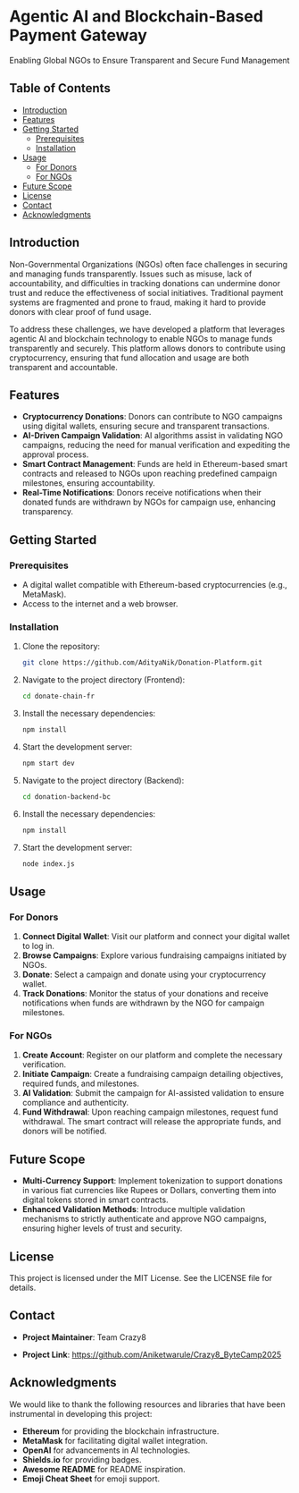 # Agentic AI and Blockchain-Based Payment Gateway

Enabling Global NGOs to Ensure Transparent and Secure Fund Management

## Table of Contents

- [Introduction](#introduction)
- [Features](#features)
- [Getting Started](#getting-started)
  - [Prerequisites](#prerequisites)
  - [Installation](#installation)
- [Usage](#usage)
  - [For Donors](#for-donors)
  - [For NGOs](#for-ngos)
- [Future Scope](#future-scope)
- [License](#license)
- [Contact](#contact)
- [Acknowledgments](#acknowledgments)

## Introduction

Non-Governmental Organizations (NGOs) often face challenges in securing and managing funds transparently. Issues such as misuse, lack of accountability, and difficulties in tracking donations can undermine donor trust and reduce the effectiveness of social initiatives. Traditional payment systems are fragmented and prone to fraud, making it hard to provide donors with clear proof of fund usage.

To address these challenges, we have developed a platform that leverages agentic AI and blockchain technology to enable NGOs to manage funds transparently and securely. This platform allows donors to contribute using cryptocurrency, ensuring that fund allocation and usage are both transparent and accountable.

## Features

- **Cryptocurrency Donations**: Donors can contribute to NGO campaigns using digital wallets, ensuring secure and transparent transactions.
- **AI-Driven Campaign Validation**: AI algorithms assist in validating NGO campaigns, reducing the need for manual verification and expediting the approval process.
- **Smart Contract Management**: Funds are held in Ethereum-based smart contracts and released to NGOs upon reaching predefined campaign milestones, ensuring accountability.
- **Real-Time Notifications**: Donors receive notifications when their donated funds are withdrawn by NGOs for campaign use, enhancing transparency.

## Getting Started

### Prerequisites

- A digital wallet compatible with Ethereum-based cryptocurrencies (e.g., MetaMask).
- Access to the internet and a web browser.

### Installation

1. Clone the repository:
   ```bash
   git clone https://github.com/AdityaNik/Donation-Platform.git
   ```
2. Navigate to the project directory (Frontend):
   ```bash
   cd donate-chain-fr
   ```
3. Install the necessary dependencies:
   ```bash
   npm install
   ```
4. Start the development server:
   ```bash
   npm start dev
   ```
5. Navigate to the project directory (Backend):
   ```bash
   cd donation-backend-bc
   ```
6. Install the necessary dependencies:
   ```bash
   npm install
   ```
7. Start the development server:
   ```bash
   node index.js
   ```

## Usage

### For Donors

1. **Connect Digital Wallet**: Visit our platform and connect your digital wallet to log in.
2. **Browse Campaigns**: Explore various fundraising campaigns initiated by NGOs.
3. **Donate**: Select a campaign and donate using your cryptocurrency wallet.
4. **Track Donations**: Monitor the status of your donations and receive notifications when funds are withdrawn by the NGO for campaign milestones.

### For NGOs

1. **Create Account**: Register on our platform and complete the necessary verification.
2. **Initiate Campaign**: Create a fundraising campaign detailing objectives, required funds, and milestones.
3. **AI Validation**: Submit the campaign for AI-assisted validation to ensure compliance and authenticity.
4. **Fund Withdrawal**: Upon reaching campaign milestones, request fund withdrawal. The smart contract will release the appropriate funds, and donors will be notified.

## Future Scope

- **Multi-Currency Support**: Implement tokenization to support donations in various fiat currencies like Rupees or Dollars, converting them into digital tokens stored in smart contracts.
- **Enhanced Validation Methods**: Introduce multiple validation mechanisms to strictly authenticate and approve NGO campaigns, ensuring higher levels of trust and security.

## License

This project is licensed under the MIT License. See the LICENSE file for details.

## Contact

- **Project Maintainer**: Team Crazy8

- **Project Link**: https://github.com/Aniketwarule/Crazy8_ByteCamp2025

## Acknowledgments

We would like to thank the following resources and libraries that have been instrumental in developing this project:

- **Ethereum** for providing the blockchain infrastructure.
- **MetaMask** for facilitating digital wallet integration.
- **OpenAI** for advancements in AI technologies.
- **Shields.io** for providing badges.
- **Awesome README** for README inspiration.
- **Emoji Cheat Sheet** for emoji support.

